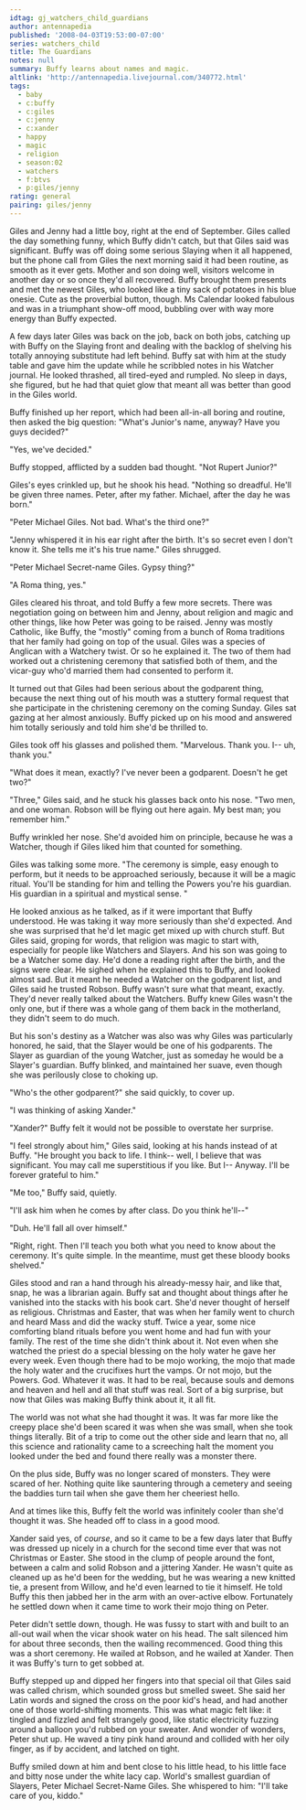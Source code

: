 ```yaml
---
idtag: gj_watchers_child_guardians
author: antennapedia
published: '2008-04-03T19:53:00-07:00'
series: watchers_child
title: The Guardians
notes: null
summary: Buffy learns about names and magic.
altlink: 'http://antennapedia.livejournal.com/340772.html'
tags:
  - baby
  - c:buffy
  - c:giles
  - c:jenny
  - c:xander
  - happy
  - magic
  - religion
  - season:02
  - watchers
  - f:btvs
  - p:giles/jenny
rating: general
pairing: giles/jenny
---
```

Giles and Jenny had a little boy, right at the end of September. Giles called the day something funny, which Buffy didn't catch, but that Giles said was significant. Buffy was off doing some serious Slaying when it all happened, but the phone call from Giles the next morning said it had been routine, as smooth as it ever gets. Mother and son doing well, visitors welcome in another day or so once they'd all recovered. Buffy brought them presents and met the newest Giles, who looked like a tiny sack of potatoes in his blue onesie. Cute as the proverbial button, though. Ms Calendar looked fabulous and was in a triumphant show-off mood, bubbling over with way more energy than Buffy expected.

A few days later Giles was back on the job, back on both jobs, catching up with Buffy on the Slaying front and dealing with the backlog of shelving his totally annoying substitute had left behind. Buffy sat with him at the study table and gave him the update while he scribbled notes in his Watcher journal. He looked thrashed, all tired-eyed and rumpled. No sleep in days, she figured, but he had that quiet glow that meant all was better than good in the Giles world.

Buffy finished up her report, which had been all-in-all boring and routine, then asked the big question: "What's Junior's name, anyway? Have you guys decided?"

"Yes, we've decided."

Buffy stopped, afflicted by a sudden bad thought. "Not Rupert Junior?"

Giles's eyes crinkled up, but he shook his head. "Nothing so dreadful. He'll be given three names. Peter, after my father. Michael, after the day he was born."

"Peter Michael Giles. Not bad. What's the third one?"

"Jenny whispered it in his ear right after the birth. It's so secret even I don't know it. She tells me it's his true name." Giles shrugged.

"Peter Michael Secret-name Giles. Gypsy thing?"

"A Roma thing, yes."

Giles cleared his throat, and told Buffy a few more secrets. There was negotiation going on between him and Jenny, about religion and magic and other things, like how Peter was going to be raised. Jenny was mostly Catholic, like Buffy, the "mostly" coming from a bunch of Roma traditions that her family had going on top of the usual. Giles was a species of Anglican with a Watchery twist. Or so he explained it. The two of them had worked out a christening ceremony that satisfied both of them, and the vicar-guy who'd married them had consented to perform it.

It turned out that Giles had been serious about the godparent thing, because the next thing out of his mouth was a stuttery formal request that she participate in the christening ceremony on the coming Sunday. Giles sat gazing at her almost anxiously. Buffy picked up on his mood and answered him totally seriously and told him she'd be thrilled to. 

Giles took off his glasses and polished them. "Marvelous. Thank you. I-- uh, thank you."

"What does it mean, exactly? I've never been a godparent. Doesn't he get two?"

"Three," Giles said, and he stuck his glasses back onto his nose. "Two men, and one woman. Robson will be flying out here again. My best man; you remember him."

Buffy wrinkled her nose. She'd avoided him on principle, because he was a Watcher, though if Giles liked him that counted for something.

Giles was talking some more. "The ceremony is simple, easy enough to perform, but it needs to be approached seriously, because it will be a magic ritual. You'll be standing for him and telling the Powers you're his guardian. His guardian in a spiritual and mystical sense. " 

He looked anxious as he talked, as if it were important that Buffy understood. He was taking it way more seriously than she'd expected. And she was surprised that he'd let magic get mixed up with church stuff. But Giles said, groping for words, that religion was magic to start with, especially for people like Watchers and Slayers. And his son was going to be a Watcher some day. He'd done a reading right after the birth, and the signs were clear. He sighed when he explained this to Buffy, and looked almost sad. But it meant he needed a Watcher on the godparent list, and Giles said he trusted Robson. Buffy wasn't sure what that meant, exactly. They'd never really talked about the Watchers. Buffy knew Giles wasn't the only one, but if there was a whole gang of them back in the motherland, they didn't seem to do much.

But his son's destiny as a Watcher was also was why Giles was particularly honored, he said, that the Slayer would be one of his godparents. The Slayer as guardian of the young Watcher, just as someday he would be a Slayer's guardian. Buffy blinked, and maintained her suave, even though she was perilously close to choking up.

"Who's the other godparent?" she said quickly, to cover up.

"I was thinking of asking Xander."

"Xander?" Buffy felt it would not be possible to overstate her surprise.

"I feel strongly about him," Giles said, looking at his hands instead of at Buffy. "He brought you back to life. I think-- well, I believe that was significant. You may call me superstitious if you like. But I-- Anyway. I'll be forever grateful to him."

"Me too," Buffy said, quietly. 

"I'll ask him when he comes by after class. Do you think he'll--"

"Duh. He'll fall all over himself."

"Right, right. Then I'll teach you both what you need to know about the ceremony. It's quite simple. In the meantime, must get these bloody books shelved." 

Giles stood and ran a hand through his already-messy hair, and like that, snap, he was a librarian again. Buffy sat and thought about things after he vanished into the stacks with his book cart. She'd never thought of herself as religious. Christmas and Easter, that was when her family went to church and heard Mass and did the wacky stuff. Twice a year, some nice comforting bland rituals before you went home and had fun with your family. The rest of the time she didn't think about it. Not even when she watched the priest do a special blessing on the holy water he gave her every week. Even though there had to be mojo working, the mojo that made the holy water and the crucifixes hurt the vamps. Or not mojo, but the Powers. God. Whatever it was. It had to be real, because souls and demons and heaven and hell and all that stuff was real. Sort of a big surprise, but now that Giles was making Buffy think about it, it all fit.

The world was not what she had thought it was. It was far more like the creepy place she'd been scared it was when she was small, when she took things literally. Bit of a trip to come out the other side and learn that no, all this science and rationality came to a screeching halt the moment you looked under the bed and found there really was a monster there. 

On the plus side, Buffy was no longer scared of monsters. They were scared of her. Nothing quite like sauntering through a cemetery and seeing the baddies turn tail when she gave them her cheeriest hello.

And at times like this, Buffy felt the world was infinitely cooler than she'd thought it was. She headed off to class in a good mood.

Xander said yes, of <em>course</em>, and so it came to be a few days later that Buffy was dressed up nicely in a church for the second time ever that was not Christmas or Easter. She stood in the clump of people around the font, between a calm and solid Robson and a jittering Xander. He wasn't quite as cleaned up as he'd been for the wedding, but he was wearing a new knitted tie, a present from Willow, and he'd even learned to tie it himself. He told Buffy this then jabbed her in the arm with an over-active elbow. Fortunately he settled down when it came time to work their mojo thing on Peter.

Peter didn't settle down, though. He was fussy to start with and built to an all-out wail when the vicar shook water on his head. The salt silenced him for about three seconds, then the wailing recommenced. Good thing this was a short ceremony. He wailed at Robson, and he wailed at Xander. Then it was Buffy's turn to get sobbed at.

Buffy stepped up and dipped her fingers into that special oil that Giles said was called chrism, which sounded gross but smelled sweet. She said her Latin words and signed the cross on the poor kid's head, and had another one of those world-shifting moments. This was what magic felt like: it tingled and fizzled and felt strangely good, like static electricity fuzzing around a balloon you'd rubbed on your sweater. And wonder of wonders, Peter shut up. He waved a tiny pink hand around and collided with her oily finger, as if by accident, and latched on tight. 

Buffy smiled down at him and bent close to his little head, to his little face and bitty nose under the white lacy cap. World's smallest guardian of Slayers, Peter Michael Secret-Name Giles. She whispered to him: "I'll take care of you, kiddo."
